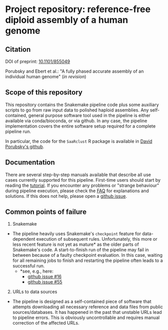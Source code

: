 # Project repository: reference-free diploid assembly of a human genome

## Citation

DOI of preprint: [10.1101/855049](https://doi.org/10.1101/855049)

Porubsky and Ebert et al.: "A fully phased accurate assembly of an individual human genome" (*in revision*)

## Scope of this repository

This repository contains the Snakemake pipeline code plus some auxiliary scripts to go from raw
input data to polished haploid assemblies. Any self-contained, general purpose software tool used in
the pipeline is either available via conda/bioconda, or via github. In any case, the pipeline
implementation covers the entire software setup required for a complete pipeline run. 

In particular, the code for the `SaaRclust` R package is
available in [David Porubsky's github](https://github.com/daewoooo/SaaRclust).

## Documentation

There are several step-by-step manuals available that describe all use cases currently supported
for this pipeline. First-time users should start by reading the [tutorial](docs/tutorial.md).
If you encounter any problems or "strange behaviour" during pipeline execution, please check
the [FAQ](docs/faq.md) for explanations and solutions. If this does not help, please open a
[github issue](https://guides.github.com/features/issues).


## Common points of failure

1. Snakemake
  - The pipeline heavily uses Snakemake's `checkpoint` feature for data-dependent execution of
    subsequent rules. Unfortunately, this more or less recent feature is not yet as mature*
    as the older parts of Snakemake's code. A start-to-finish run of the pipeline may
    fail in between because of a faulty checkpoint evaluation. In this case, waiting for all
    remaining jobs to finish and restarting the pipeline often leads to a successful run.
      - *see, e.g., here:
        - [github issue #16](https://github.com/snakemake/snakemake/issues/16)
        - [github issue #55](https://github.com/snakemake/snakemake/issues/55)
2. URLs to data sources
  - The pipeline is designed as a self-contained piece of software that attempts downloading
    all necessary reference and data files from public sources/databases. It has happened
    in the past that unstable URLs lead to pipeline errors. This is obviously uncontrollable
    and requires manual correction of the affected URLs.
